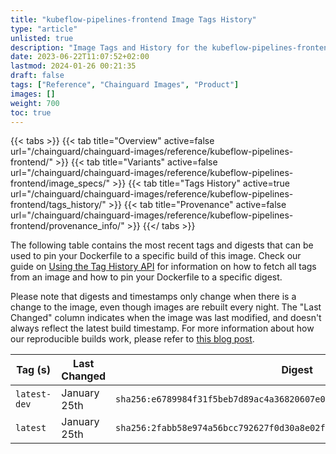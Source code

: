 ```yaml
---
title: "kubeflow-pipelines-frontend Image Tags History"
type: "article"
unlisted: true
description: "Image Tags and History for the kubeflow-pipelines-frontend Chainguard Image"
date: 2023-06-22T11:07:52+02:00
lastmod: 2024-01-26 00:21:35
draft: false
tags: ["Reference", "Chainguard Images", "Product"]
images: []
weight: 700
toc: true
---
```


{{< tabs >}}
{{< tab title="Overview" active=false url="/chainguard/chainguard-images/reference/kubeflow-pipelines-frontend/" >}}
{{< tab title="Variants" active=false url="/chainguard/chainguard-images/reference/kubeflow-pipelines-frontend/image_specs/" >}}
{{< tab title="Tags History" active=true url="/chainguard/chainguard-images/reference/kubeflow-pipelines-frontend/tags_history/" >}}
{{< tab title="Provenance" active=false url="/chainguard/chainguard-images/reference/kubeflow-pipelines-frontend/provenance_info/" >}}
{{</ tabs >}}

The following table contains the most recent tags and digests that can be used to pin your Dockerfile to a specific build of this image. Check our guide on [Using the Tag History API](/chainguard/chainguard-images/using-the-tag-history-api/) for information on how to fetch all tags from an image and how to pin your Dockerfile to a specific digest.

Please note that digests and timestamps only change when there is a change to the image, even though images are rebuilt every night. The "Last Changed" column indicates when the image was last modified, and doesn't always reflect the latest build timestamp. For more information about how our reproducible builds work, please refer to [this blog post](https://www.chainguard.dev/unchained/reproducing-chainguards-reproducible-image-builds).

| Tag (s)       | Last Changed | Digest                                                                    |
|---------------|--------------|---------------------------------------------------------------------------|
|  `latest-dev` | January 25th | `sha256:e6789984f31f5beb7d89ac4a36820607e0cc67f33ae44405841bada636f13f38` |
|  `latest`     | January 25th | `sha256:2fabb58e974a56bcc792627f0d30a8e02f46af52716d4988e92c7ca664708607` |

